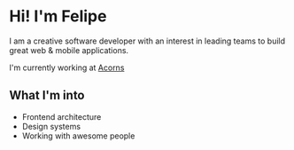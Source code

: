 # Hi! I'm Felipe

I am a creative software developer with an interest in leading teams to build great web & mobile applications.

I'm currently working at [Acorns](https://github.com/acornsgrow)

## What I'm into

- Frontend architecture
- Design systems
- Working with awesome people

